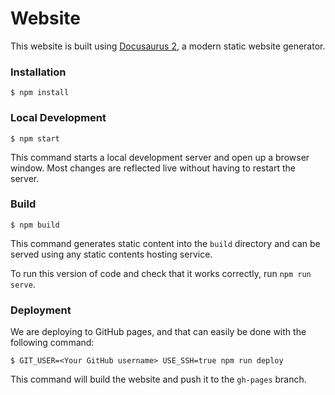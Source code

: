 # Website

This website is built using [Docusaurus 2](https://v2.docusaurus.io/), a modern static website generator.

### Installation

```
$ npm install
```

### Local Development

```
$ npm start
```

This command starts a local development server and open up a browser window. Most changes are reflected live without having to restart the server.

### Build

```
$ npm build
```

This command generates static content into the `build` directory and can be served using any static contents hosting service.

To run this version of code and check that it works correctly, run `npm run serve`.

### Deployment

We are deploying to GitHub pages, and that can easily be done with the following command:

```
$ GIT_USER=<Your GitHub username> USE_SSH=true npm run deploy
```

This command will build the website and push it to the `gh-pages` branch.
